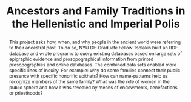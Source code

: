 ---
pid: g2021tsolakis
done: true
title: Ancestors and Family Traditions in the Hellenistic and Imperial Polis
featured: true
category: Grad Fellowship Project
tags:
- Linked Open Data
cohort_year: '2021'
abstract: 'This project asks how, when, and why people in the ancient world were referring
  to their ancestral past. To do so, NYU DH Graduate Fellow Tsolakis built an RDF
  database and wrote programs to query existing databases based on large sets of epigraphic
  evidence and prosopographical information from printed prosopographies and online
  databases. The combined data sets enabled more specific lines of inquiry. For example:
  Why do some families connect their public presence with specific honorific epithets?
  How can name-patterns help us recognize members of the same family? What was the
  role of women in the public sphere and how it was revealed by means of endowments,
  benefactions, or priesthoods?'
pis:
- tsolakis
local_image: g2021tsolakis.jpg
original_img: https://live.staticflickr.com/5600/15400872168_e299ed41b4_b.jpg
layout: project
---